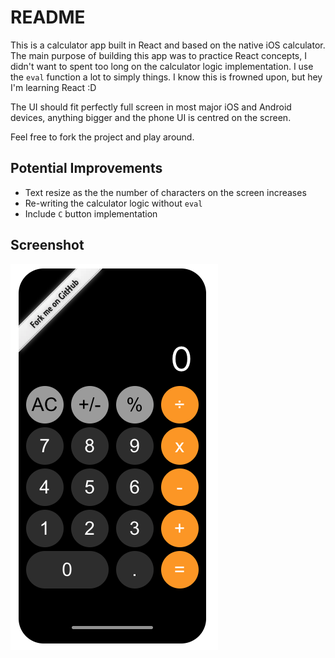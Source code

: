 # README

This is a calculator app built in React and based on the native iOS calculator.
The main purpose of building this app was to practice React concepts, I didn't
want to spent too long on the calculator logic implementation. I use the `eval`
function a lot to simply things. I know this is frowned upon, but hey I'm
learning React :D

The UI should fit perfectly full screen in most major iOS and Android devices,
anything bigger and the phone UI is centred on the screen.

Feel free to fork the project and play around.

## Potential Improvements
- Text resize as the the number of characters on the screen increases
- Re-writing the calculator logic without `eval`
- Include `C` button implementation

## Screenshot

<img src="https://github.com/kekearif/react-ios-calculator-clone/blob/master/public/screenshot.png?raw=true" alt="Circle Crop View Controller" align="left">
